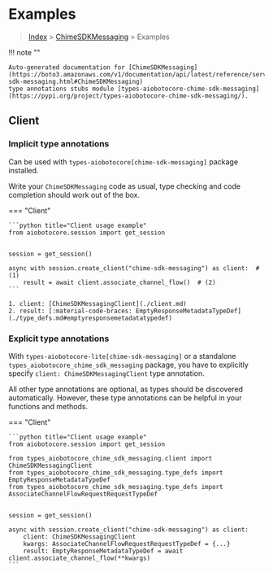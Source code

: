 # Examples

> [Index](../README.md) > [ChimeSDKMessaging](./README.md) > Examples

!!! note ""

    Auto-generated documentation for [ChimeSDKMessaging](https://boto3.amazonaws.com/v1/documentation/api/latest/reference/services/chime-sdk-messaging.html#ChimeSDKMessaging)
    type annotations stubs module [types-aiobotocore-chime-sdk-messaging](https://pypi.org/project/types-aiobotocore-chime-sdk-messaging/).

## Client

### Implicit type annotations

Can be used with `types-aiobotocore[chime-sdk-messaging]` package installed.

Write your `ChimeSDKMessaging` code as usual,
type checking and code completion should work out of the box.



=== "Client"

    ```python title="Client usage example"
    from aiobotocore.session import get_session


    session = get_session()

    async with session.create_client("chime-sdk-messaging") as client:  # (1)
        result = await client.associate_channel_flow()  # (2)
    ```

    1. client: [ChimeSDKMessagingClient](./client.md)
    2. result: [:material-code-braces: EmptyResponseMetadataTypeDef](./type_defs.md#emptyresponsemetadatatypedef) 






### Explicit type annotations

With `types-aiobotocore-lite[chime-sdk-messaging]`
or a standalone `types_aiobotocore_chime_sdk_messaging` package, you have to explicitly specify
`client: ChimeSDKMessagingClient` type annotation.

All other type annotations are optional, as types should be discovered automatically.
However, these type annotations can be helpful in your functions and methods.


=== "Client"

    ```python title="Client usage example"
    from aiobotocore.session import get_session

    from types_aiobotocore_chime_sdk_messaging.client import ChimeSDKMessagingClient
    from types_aiobotocore_chime_sdk_messaging.type_defs import EmptyResponseMetadataTypeDef
    from types_aiobotocore_chime_sdk_messaging.type_defs import AssociateChannelFlowRequestRequestTypeDef


    session = get_session()

    async with session.create_client("chime-sdk-messaging") as client:
        client: ChimeSDKMessagingClient
        kwargs: AssociateChannelFlowRequestRequestTypeDef = {...}
        result: EmptyResponseMetadataTypeDef = await client.associate_channel_flow(**kwargs)
    ```




